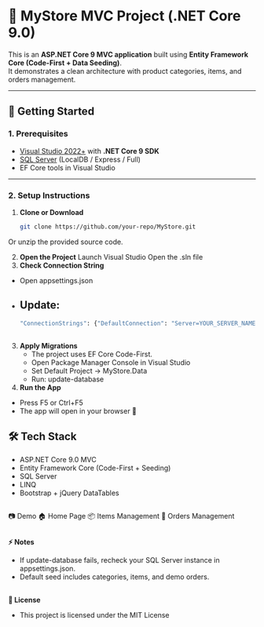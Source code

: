 # 🏬 MyStore MVC Project (.NET Core 9.0)

This is an **ASP.NET Core 9 MVC application** built using **Entity Framework Core (Code-First + Data Seeding)**.  
It demonstrates a clean architecture with product categories, items, and orders management.

---

## 🚀 Getting Started

### 1. Prerequisites
- [Visual Studio 2022+](https://visualstudio.microsoft.com/) with **.NET Core 9 SDK**
- [SQL Server](https://www.microsoft.com/en-us/sql-server/sql-server-downloads) (LocalDB / Express / Full)
- EF Core tools in Visual Studio

---

### 2. Setup Instructions
1. **Clone or Download**
   ```bash
   git clone https://github.com/your-repo/MyStore.git
Or unzip the provided source code.

2. **Open the Project**
Launch Visual Studio
Open the .sln file
3. **Check Connection String**
  - Open appsettings.json
  - ## Update:
  
    ```bash
    "ConnectionStrings": {"DefaultConnection": "Server=YOUR_SERVER_NAME;Database=MyStoreDb;Trusted_Connection=True;MultipleActiveResultSets=true"}
## 
3. **Apply Migrations**
   - The project uses EF Core Code-First.
   - Open Package Manager Console in Visual Studio
   - Set Default Project → MyStore.Data
    - Run:
      update-database
4. **Run the App**
  - Press F5 or Ctrl+F5
  - The app will open in your browser 🎉
## 🛠️ Tech Stack
- ASP.NET Core 9.0 MVC
- Entity Framework Core (Code-First + Seeding)
- SQL Server
- LINQ
- Bootstrap + jQuery DataTables
##
📷 Demo
🏠 Home Page
📦 Items Management
🛒 Orders Management
##
**⚡ Notes**
- If update-database fails, recheck your SQL Server instance in appsettings.json.
- Default seed includes categories, items, and demo orders.
##
**📜 License**
- This project is licensed under the MIT License
